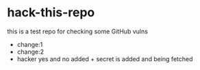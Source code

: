 # hack-this-repo
this is a test repo for checking some GitHub vulns

- change:1
- change:2
- hacker yes and no added + secret is added and being fetched
